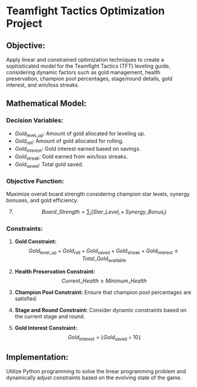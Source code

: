 # Teamfight Tactics Optimization Project

## Objective:

Apply linear and constrained optimization techniques to create a sophisticated model for the Teamfight Tactics (TFT) leveling guide, considering dynamic factors such as gold management, health preservation, champion pool percentages, stage/round details, gold interest, and win/loss streaks.

## Mathematical Model:

### Decision Variables:

- $Gold_{\text{level\_up}}$: Amount of gold allocated for leveling up.
- $Gold_{\text{roll}}$: Amount of gold allocated for rolling.
- $Gold_{\text{interest}}$: Gold interest earned based on savings.
- $Gold_{\text{streak}}$: Gold earned from win/loss streaks.
- $Gold_{\text{saved}}$: Total gold saved.

### Objective Function:

Maximize overall board strength considering champion star levels, synergy bonuses, and gold efficiency.

7. $$Board\_Strength = \sum_{i} (Star\_Level_i \times Synergy\_Bonus_i)$$
  
  ### Constraints:
  
  1. **Gold Constraint:**
     $$Gold_{\text{level\_up}} + Gold_{\text{roll}} + Gold_{\text{saved}} + Gold_{\text{streak}} + Gold_{\text{interest}} \leq Total\_Gold_{\text{available}}$$
  
  2. **Health Preservation Constraint:**
     $$Current\_Health \geq Minimum\_Health$$
  
  3. **Champion Pool Constraint:**
     Ensure that champion pool percentages are satisfied.
  
  4. **Stage and Round Constraint:**
     Consider dynamic constraints based on the current stage and round.
  
  5. **Gold Interest Constraint:**
     $$Gold_{\text{interest}} = \lfloor Gold_{\text{saved}} \div 10 \rfloor$$

## Implementation:

Utilize Python programming to solve the linear programming problem and dynamically adjust constraints based on the evolving state of the game.
